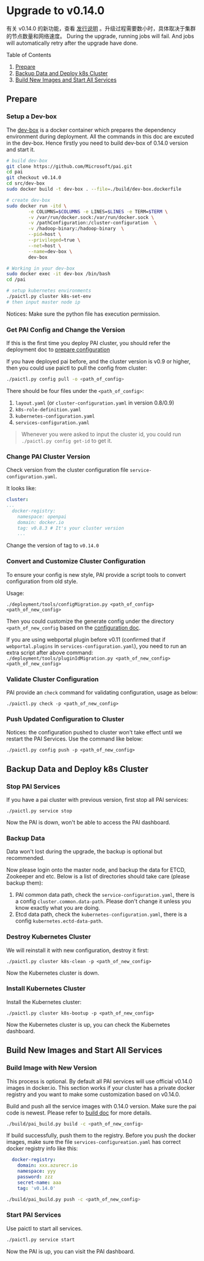# Upgrade to v0.14.0

有关 v0.14.0 的新功能，查看 [发行说明](../../../RELEASE_NOTE.md#july-2019-version-0140) 。升级过程需要数小时，具体取决于集群的节点数量和网络速度。 During the upgrade, running jobs will fail. And jobs will automatically retry after the upgrade have done.

Table of Contents

1. [Prepare](#Prepare)
2. [Backup Data and Deploy k8s Cluster](#Backup-Data-and-Deploy-k8s-Cluster)
3. [Build New Images and Start All Services](#Build-New-Images-and-Start-All-Services)

## Prepare

### Setup a Dev-box

The [dev-box](../pai-management/doc/how-to-setup-dev-box.md) is a docker container which prepares the dependency environment during deployment. All the commands in this doc are excuted in the dev-box. Hence firstly you need to build dev-box of 0.14.0 version and start it.

```bash
# build dev-box
git clone https://github.com/Microsoft/pai.git
cd pai
git checkout v0.14.0
cd src/dev-box
sudo docker build -t dev-box . --file=./build/dev-box.dockerfile

# create dev-box
sudo docker run -itd \
        -e COLUMNS=$COLUMNS -e LINES=$LINES -e TERM=$TERM \
        -v /var/run/docker.sock:/var/run/docker.sock \
        -v /pathConfiguration:/cluster-configuration  \
        -v /hadoop-binary:/hadoop-binary  \
        --pid=host \
        --privileged=true \
        --net=host \
        --name=dev-box \
        dev-box

# Working in your dev-box
sudo docker exec -it dev-box /bin/bash
cd /pai

# setup kubernetes environments
./paictl.py cluster k8s-set-env
# then input master node ip
```

Notices: Make sure the python file has execution permission.

### Get PAI Config and Change the Version

If this is the first time you deploy PAI cluster, you should refer the deployment doc to [prepare configuration](../pai-management/doc/distributed-deploy.md#c-step-2)

If you have deployed pai before, and the cluster version is v0.9 or higher, then you could use paictl to pull the config from cluster:

```bash
./paictl.py config pull -o <path_of_config>
```

There should be four files under the `<path_of_config>`:

1. `layout.yaml` (or `cluster-configuration.yaml` in version 0.8/0.9)
2. `k8s-role-definition.yaml`
3. `kubernetes-configuration.yaml`
4. `services-configuration.yaml`

> Whenever you were asked to input the cluster id, you could run ```./paictl.py config get-id``` to get it.

### Change PAI Cluster Version

Check version from the cluster configuration file `service-configuration.yaml`.

It looks like:

```yaml
cluster:
...
  docker-registry:
    namespace: openpai
    domain: docker.io
    tag: v0.8.3 # It's your cluster version
    ...
```

Change the version of tag to ```v0.14.0```

### Convert and Customize Cluster Configuration

To ensure your config is new style, PAI provide a script tools to convert configuration from old style.

Usage:

`./deployment/tools/configMigration.py <path_of_config> <path_of_new_config>`

Then you could customize the generate config under the directory `<path_of_new_config` based on the [configuration doc](../pai-management/doc/how-to-generate-cluster-config.md#Customize).

If you are using webportal plugin before v0.11 (confirmed that if `webportal.plugins` in `services-configuration.yaml`), you need to run an extra script after above command: `./deployment/tools/pluginIdMigration.py <path_of_new_config> <path_of_new_config>`

### Validate Cluster Configuration

PAI provide an `check` command for validating configuration, usage as below:

`./paictl.py check -p <path_of_new_config>`

### Push Updated Configuration to Cluster

Notices: the configuration pushed to cluster won't take effect until we restart the PAI Services. Use the command like below:

`./paictl.py config push -p <path_of_new_config>`

## Backup Data and Deploy k8s Cluster

### Stop PAI Services

If you have a pai cluster with previous version, first stop all PAI services:

`./paictl.py service stop`

Now the PAI is down, won't be able to access the PAI dashboard.

### Backup Data

Data won't lost during the upgrade, the backup is optional but recommended.

Now please login onto the master node, and backup the data for ETCD, Zookeeper and etc. Below is a list of directories should take care (please backup them):

1. PAI common data path, check the `service-configuration.yaml`, there is a config `cluster.common.data-path`. Please don't change it unless you know exactly what you are doing.
2. Etcd data path, check the `kubernetes-configuration.yaml`, there is a config `kubernetes.ectd-data-path`.

### Destroy Kubernetes Cluster

We will reinstall it with new configuration, destroy it first:

`./paictl.py cluster k8s-clean -p <path_of_new_config>`

Now the Kubernetes cluster is down.

### Install Kubernetes Cluster

Install the Kubernetes cluster:

`./paictl.py cluster k8s-bootup -p <path_of_new_config>`

Now the Kubernetes cluster is up, you can check the Kubernetes dashboard.

## Build New Images and Start All Services

### Build Image with New Version

This process is optional. By default all PAI services will use official v0.14.0 images in docker.io. This section works if your cluster has a private docker registry and you want to make some customization based on v0.14.0.

Build and push all the service images with 0.14.0 version. Make sure the pai code is newest. Please refer to [build doc](../pai-build/pai-build.md) for more details.

```bash
./build/pai_build.py build -c <path_of_new_config>
```

If build successfully, push them to the registry. Before you push the docker images, make sure the file `services-configureation.yaml` has correct docker registry info like this:

```yaml
  docker-registry:
    domain: xxx.azurecr.io
    namespace: yyy
    password: zzz
    secret-name: aaa
    tag: 'v0.14.0'
```

```bash
./build/pai_build.py push -c <path_of_new_config>
```

### Start PAI Services

Use paictl to start all services.

```bash
./paictl.py service start
```

Now the PAI is up, you can visit the PAI dashboard.